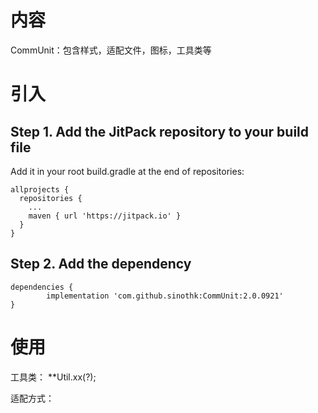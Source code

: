 # 内容
CommUnit：包含样式，适配文件，图标，工具类等

# 引入
## Step 1. Add the JitPack repository to your build file
  Add it in your root build.gradle at the end of repositories:

    allprojects {
      repositories {
        ...
        maven { url 'https://jitpack.io' }
      }
    }

## Step 2. Add the dependency

	dependencies {
	        implementation 'com.github.sinothk:CommUnit:2.0.0921'
	}

# 使用
  工具类：
  **Util.xx(?);
  
  适配方式：
	<TextView
	android:layout_width="@dimen/dp_140"
	android:layout_height="@dimen/dp_70"
	android:background="@color/colorPrimary"
	android:gravity="center"
	android:text="不同尺寸效果一样"
	android:textColor="#FFF"
	android:textSize="@dimen/sp_16" />
